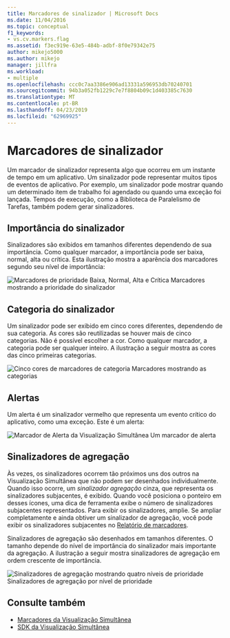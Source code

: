 ```yaml
---
title: Marcadores de sinalizador | Microsoft Docs
ms.date: 11/04/2016
ms.topic: conceptual
f1_keywords:
- vs.cv.markers.flag
ms.assetid: f3ec919e-63e5-484b-adbf-8f0e79342e75
author: mikejo5000
ms.author: mikejo
manager: jillfra
ms.workload:
- multiple
ms.openlocfilehash: ccc0c7aa3386e906ad13331a596953db70240701
ms.sourcegitcommit: 94b3a052fb1229c7e7f8804b09c1d403385c7630
ms.translationtype: MT
ms.contentlocale: pt-BR
ms.lasthandoff: 04/23/2019
ms.locfileid: "62969925"
---
```

# <a name="flag-markers"></a>Marcadores de sinalizador
Um marcador de sinalizador representa algo que ocorreu em um instante de tempo em um aplicativo. Um sinalizador pode representar muitos tipos de eventos de aplicativo. Por exemplo, um sinalizador pode mostrar quando um determinado item de trabalho foi agendado ou quando uma exceção foi lançada. Tempos de execução, como a Biblioteca de Paralelismo de Tarefas, também podem gerar sinalizadores.

## <a name="flag-importance"></a>Importância do sinalizador
 Sinalizadores são exibidos em tamanhos diferentes dependendo de sua importância. Como qualquer marcador, a importância pode ser baixa, normal, alta ou crítica.  Esta ilustração mostra a aparência dos marcadores segundo seu nível de importância:

 ![Marcadores de prioridade Baixa, Normal, Alta e Crítica](../profiling/media/cvmarkerimportance.png "CVMarkerImportance") Marcadores mostrando a prioridade do sinalizador

## <a name="flag-category"></a>Categoria do sinalizador
 Um sinalizador pode ser exibido em cinco cores diferentes, dependendo de sua categoria. As cores são reutilizadas se houver mais de cinco categorias. Não é possível escolher a cor. Como qualquer marcador, a categoria pode ser qualquer inteiro. A ilustração a seguir mostra as cores das cinco primeiras categorias.

 ![Cinco cores de marcadores de categoria](../profiling/media/cvmarkercategory.png "CVMarkerCategory") Marcadores mostrando as categorias

## <a name="alerts"></a>Alertas
 Um alerta é um sinalizador vermelho que representa um evento crítico do aplicativo, como uma exceção.  Este é um alerta:

 ![Marcador de Alerta da Visualização Simultânea](../profiling/media/cvmarkeralert.png "CVMarkerAlert") Um marcador de alerta

## <a name="aggregation-flags"></a>Sinalizadores de agregação
 Às vezes, os sinalizadores ocorrem tão próximos uns dos outros na Visualização Simultânea que não podem ser desenhados individualmente. Quando isso ocorre, um *sinalizador agregação* cinza, que representa os sinalizadores subjacentes, é exibido. Quando você posiciona o ponteiro em desses ícones, uma dica de ferramenta exibe o número de sinalizadores subjacentes representados. Para exibir os sinalizadores, amplie. Se ampliar completamente e ainda obtiver um sinalizador de agregação, você pode exibir os sinalizadores subjacentes no [Relatório de marcadores](../profiling/markers-report.md).

 Sinalizadores de agregação são desenhados em tamanhos diferentes. O tamanho depende do nível de importância do sinalizador mais importante da agregação. A ilustração a seguir mostra sinalizadores de agregação em ordem crescente de importância.

 ![Sinalizadores de agregação mostrando quatro níveis de prioridade](../profiling/media/cvmarkeraggregate.png "CVMarkerAggregate") Sinalizadores de agregação por nível de prioridade

## <a name="see-also"></a>Consulte também
- [Marcadores da Visualização Simultânea](../profiling/concurrency-visualizer-markers.md)
- [SDK da Visualização Simultânea](../profiling/concurrency-visualizer-sdk.md)